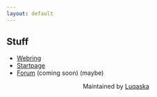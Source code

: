 ```yaml
---
layout: default
---
```


## Stuff
- [Webring](/ring/)
- [Startpage](/start/)
- [Forum](#) (coming soon) (maybe)

<div style="text-align:center">Maintained by <a href="/lucas">Luqaska</a></div>
